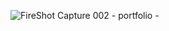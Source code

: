![FireShot Capture 002 - portfolio - ](https://github.com/user-attachments/assets/2fc4d083-04ad-4254-938d-9558635cf7a7)
